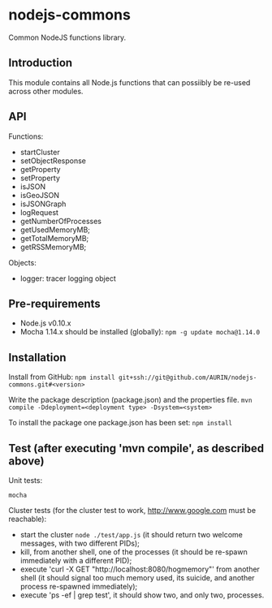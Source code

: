 # nodejs-commons

Common NodeJS functions library.

## Introduction

This module contains all Node.js functions that can possiibly be re-used across other modules.


API
---

Functions:
* startCluster
* setObjectResponse
* getProperty
* setProperty
* isJSON
* isGeoJSON
* isJSONGraph
* logRequest
* getNumberOfProcesses
* getUsedMemoryMB;
* getTotalMemoryMB;
* getRSSMemoryMB;


Objects:
* logger: tracer logging object

## Pre-requirements

* Node.js v0.10.x
* Mocha 1.14.x should be installed (globally):
  `npm -g update mocha@1.14.0`


## Installation

Install from GitHub:
  `npm install git+ssh://git@github.com/AURIN/nodejs-commons.git#<version>`

Write the package description (package.json) and the properties file.
  `mvn compile -Ddeployment=<deployment type> -Dsystem=<system>`
  
To install the package one package.json has been set:
  `npm install`


## Test (after executing 'mvn compile', as described above)

Unit tests:

  `mocha`
  
Cluster tests (for the cluster test to work, http://www.google.com must be reachable):

* start the cluster `node ./test/app.js` (it should return two welcome messages, 
with two different PIDs);
* kill, from another shell, one of the processes (it should be re-spawn immediately with a different PID); 
* execute 'curl -X GET "http://localhost:8080/hogmemory"' from another shell (it should signal too much
memory used, its suicide, and another process re-spawned immediately);
* execute 'ps -ef | grep test', it should show two, and only two, processes. 
  

  

